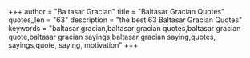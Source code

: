 +++
author = "Baltasar Gracian"
title = "Baltasar Gracian Quotes"
quotes_len = "63"
description = "the best 63 Baltasar Gracian Quotes"
keywords = "baltasar gracian,baltasar gracian quotes,baltasar gracian quote,baltasar gracian sayings,baltasar gracian saying,quotes, sayings,quote, saying, motivation"
+++

